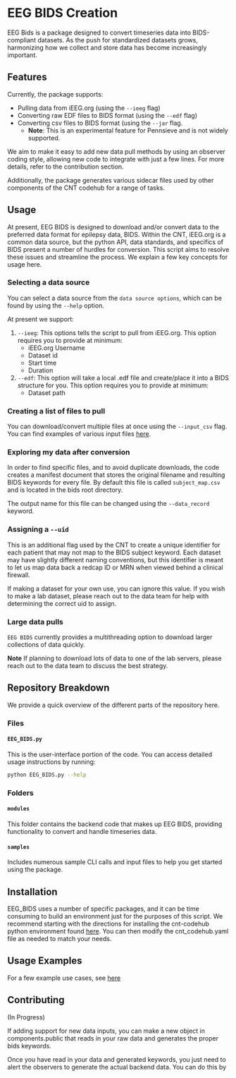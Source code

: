 # EEG BIDS Creation

EEG Bids is a package designed to convert timeseries data into BIDS-compliant datasets. As the push for standardized datasets grows, harmonizing how we collect and store data has become increasingly important.

## Features

Currently, the package supports:

- Pulling data from iEEG.org (using the `--ieeg` flag)
- Converting raw EDF files to BIDS format (using the `--edf` flag)
- Converting csv files to BIDS format (using the `--jar` flag.
    - **Note**: This is an experimental feature for Pennsieve and is not widely supported.

We aim to make it easy to add new data pull methods by using an observer coding style, allowing new code to integrate with just a few lines. For more details, refer to the contribution section.

Additionally, the package generates various sidecar files used by other components of the CNT codehub for a range of tasks.

## Usage

At present, EEG BIDS is designed to download and/or convert data to the preferred data format for epilepsy data, BIDS. Within the CNT, iEEG.org is a common data source, but the python API, data standards, and specifics of BIDS present a number of hurdles for conversion. This script aims to resolve these issues and streamline the process. We explain a few key concepts for usage here.

### Selecting a data source
You can select a data source from the `data source options`, which can be found by using the `--help` option.

At present we support:
1. `--ieeg`: This options tells the script to pull from iEEG.org. This option requires you to provide at minimum:
    - iEEG.org Username
    - Dataset id
    - Start time
    - Duration
2. `--edf`: This option will take a local .edf file and create/place it into a BIDS structure for you. This option requires you to provide at minimum:
    - Dataset path

### Creating a list of files to pull
You can download/convert multiple files at once using the `--input_csv` flag. You can find examples of various input files [here](https://github.com/penn-cnt/CNT-codehub/tree/main/scripts/codehub/utils/acquisition/BIDS/samples).

### Exploring my data after conversion
In order to find specific files, and to avoid duplicate downloads, the code creates a manifest document that stores the original filename and resulting BIDS keywords for every file. By default this file is called `subject_map.csv` and is located in the bids root directory.

The output name for this file can be changed using the `--data_record` keyword.

### Assigning a `--uid` 
This is an additional flag used by the CNT to create a unique identifier for each patient that may not map to the BIDS subject keyword. Each dataset may have slightly different naming conventions, but this identifier is meant to let us map data back a redcap ID or MRN when viewed behind a clinical firewall. 

If making a dataset for your own use, you can ignore this value. If you wish to make a lab dataset, please reach out to the data team for help with determining the correct uid to assign.

### Large data pulls
`EEG BIDS` currently provides a multithreading option to download larger collections of data quickly.

**Note** If planning to download lots of data to one of the lab servers, please reach out to the data team to discuss the best strategy. 

## Repository Breakdown

We provide a quick overview of the different parts of the repository here.

### Files

#### `EEG_BIDS.py`
This is the user-interface portion of the code. You can access detailed usage instructions by running:
```bash
python EEG_BIDS.py --help
```

### Folders

#### `modules`
This folder contains the backend code that makes up EEG BIDS, providing functionality to convert and handle timeseries data.

#### `samples`
Includes numerous sample CLI calls and input files to help you get started using the package.

## Installation

EEG_BIDS uses a number of specific packages, and it can be time consuming to build an environment just for the purposes of this script. We recommend starting with the directions for installing the cnt-codehub python environment found [here](https://github.com/penn-cnt/CNT-codehub/blob/main/README.md). You can then modify the cnt_codehub.yaml file as needed to match your needs.

## Usage Examples

For a few example use cases, see [here](https://github.com/penn-cnt/CNT-codehub/blob/main/scripts/codehub/utils/acquisition/BIDS/samples/sample_cmds.txt)

## Contributing
(In Progress)

If adding support for new data inputs, you can make a new object in components.public that reads in your raw data and generates the proper bids keywords. 

Once you have read in your data and generated keywords, you just need to alert the observers to generate the actual backend data. You can do this by
